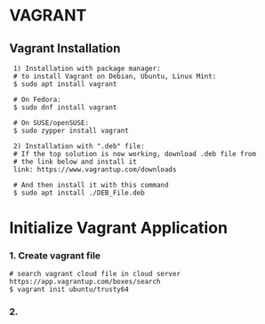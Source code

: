 # VAGRANT


## Vagrant Installation
```
 1) Installation with package manager:
 # to install Vagrant on Debian, Ubuntu, Linux Mint:
 $ sudo apt install vagrant
 
 # On Fedora:
 $ sudo dnf install vagrant
 
 # On SUSE/openSUSE:
 $ sudo zypper install vagrant
 
 2) Installation with ".deb" file:
 # If the top solution is now working, download .deb file from 
 # the link below and install it
 link: https://www.vagrantup.com/downloads
 
 # And then install it with this command
 $ sudo apt install ./DEB_File.deb

```

# Initialize Vagrant Application

### 1. Create vagrant file
```
# search vagrant cloud file in cloud server https://app.vagrantup.com/boxes/search
$ vagrant init ubuntu/trusty64

```
### 2. 

